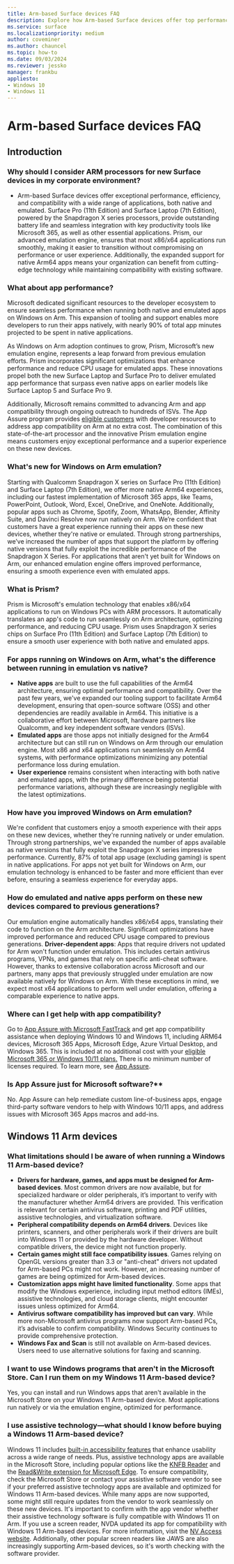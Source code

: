 ```yaml
---
title: Arm-based Surface devices FAQ
description: Explore how Arm-based Surface devices offer top performance, efficiency, and app compatibility for corporate environments.
ms.service: surface
ms.localizationpriority: medium
author: coveminer
ms.author: chauncel
ms.topic: how-to
ms.date: 09/03/2024
ms.reviewer: jessko
manager: frankbu
appliesto:
- Windows 10
- Windows 11
---
```

# Arm-based Surface devices FAQ


## Introduction

### Why should I consider ARM processors for new Surface devices in my corporate environment?

- Arm-based Surface devices offer exceptional performance, efficiency, and compatibility with a wide range of applications, both native and emulated. Surface Pro (11th Edition) and Surface Laptop (7th Edition), powered by the Snapdragon X series processors, provide outstanding battery life and seamless integration with key productivity tools like Microsoft 365, as well as other essential applications. Prism, our advanced emulation engine, ensures that most x86/x64 applications run smoothly, making it easier to transition without compromising on performance or user experience. Additionally, the expanded support for native Arm64 apps means your organization can benefit from cutting-edge technology while maintaining compatibility with existing software.

### What about app performance? 

Microsoft dedicated significant resources to the developer ecosystem to ensure seamless performance when running both native and emulated apps on Windows on Arm. This expansion of tooling and support enables more developers to run their apps natively, with nearly 90% of total app minutes projected to be spent in native applications.

As Windows on Arm adoption continues to grow, Prism, Microsoft’s new emulation engine, represents a leap forward from previous emulation efforts. Prism incorporates significant optimizations that enhance performance and reduce CPU usage for emulated apps. These innovations propel both the new Surface Laptop and Surface Pro to deliver emulated app performance that surpass even native apps on earlier models like Surface Laptop 5 and Surface Pro 9.

Additionally, Microsoft remains committed to advancing Arm and app compatibility through ongoing outreach to hundreds of ISVs. The App Assure program provides [eligible customers](/microsoft-365/fasttrack/windows-and-other-services#app-assure) with developer resources to address app compatibility on Arm at no extra cost. The combination of this state-of-the-art processor and the innovative Prism emulation engine means customers enjoy exceptional performance and a superior experience on these new devices.

### What's new for Windows on Arm emulation? 

Starting with Qualcomm Snapdragon X series on Surface Pro (11th Edition) and Surface Laptop (7th Edition), we offer more native Arm64 experiences, including our fastest implementation of Microsoft 365 apps, like Teams, PowerPoint, Outlook, Word, Excel, OneDrive, and OneNote. Additionally, popular apps such as Chrome, Spotify, Zoom, WhatsApp, Blender, Affinity Suite, and Davinci Resolve now run natively on Arm.
We’re confident that customers have a great experience running their apps on these new devices, whether they're native or emulated. Through strong partnerships, we’ve increased the number of apps that support the platform by offering native versions that fully exploit the incredible performance of the Snapdragon X Series.
For applications that aren't yet built for Windows on Arm, our enhanced emulation engine offers improved performance, ensuring a smooth experience even with emulated apps.

### What is Prism?

Prism is Microsoft's emulation technology that enables x86/x64 applications to run on Windows PCs with ARM processors. It automatically translates an app's code to run seamlessly on Arm architecture, optimizing performance, and reducing CPU usage. Prism uses Snapdragon X series chips on Surface Pro (11th Edition) and Surface Laptop (7th Edition) to ensure a smooth user experience with both native and emulated apps.

### For apps running on Windows on Arm, what's the difference between running in emulation vs native?

- **Native apps** are built to use the full capabilities of the Arm64 architecture, ensuring optimal performance and compatibility. Over the past few years, we've expanded our tooling support to facilitate Arm64 development, ensuring that open-source software (OSS) and other dependencies are readily available in Arm64. This initiative is a collaborative effort between Microsoft, hardware partners like Qualcomm, and key independent software vendors (ISVs).
- **Emulated apps** are those apps not initially designed for the Arm64 architecture but can still run on Windows on Arm through our emulation engine. Most x86 and x64 applications run seamlessly on Arm64 systems, with performance optimizations minimizing any potential performance loss during emulation.
- **User experience** remains consistent when interacting with both native and emulated apps, with the primary difference being potential performance variations, although these are increasingly negligible with the latest optimizations.

### How have you improved Windows on Arm emulation?

We're confident that customers enjoy a smooth experience with their apps on these new devices, whether they're running natively or under emulation. Through strong partnerships, we've expanded the number of apps available as native versions that fully exploit the Snapdragon X series impressive performance. Currently, 87% of total app usage (excluding gaming) is spent in native applications. For apps not yet built for Windows on Arm, our emulation technology is enhanced to be faster and more efficient than ever before, ensuring a seamless experience for everyday apps.

### How do emulated and native apps perform on these new devices compared to previous generations?

Our emulation engine automatically handles x86/x64 apps, translating their code to function on the Arm architecture. Significant optimizations have improved performance and reduced CPU usage compared to previous generations.
**Driver-dependent apps**: Apps that require drivers not updated for Arm won't function under emulation. This includes certain antivirus programs, VPNs, and games that rely on specific anti-cheat software. However, thanks to extensive collaboration across Microsoft and our partners, many apps that previously struggled under emulation are now available natively for Windows on Arm.
With these exceptions in mind, we expect most x64 applications to perform well under emulation, offering a comparable experience to native apps.

### Where can I get help with app compatibility?

Go to [App Assure with Microsoft FastTrack](https://www.microsoft.com/fasttrack/microsoft-365/app-assure) and get app compatibility assistance when deploying Windows 10 and Windows 11, including ARM64 devices, Microsoft 365 Apps, Microsoft Edge, Azure Virtual Desktop, and Windows 365. This is included at no additional cost with your [eligible Microsoft 365 or Windows 10/11 plans.](https://go.microsoft.com/fwlink/?linkid=2184307) There is no minimum number of licenses required. To learn more, see [App Assure](/microsoft-365/fasttrack/windows-and-other-services#app-assure).

### Is App Assure just for Microsoft software?**

No. App Assure can help remediate custom line-of-business apps, engage third-party software vendors to help with Windows 10/11 apps, and address issues with Microsoft 365 Apps macros and add-ins.

## Windows 11 Arm devices

### What limitations should I be aware of when running a Windows 11 Arm-based device?

- **Drivers for hardware, games, and apps must be designed for Arm-based devices**. Most common drivers are now available, but for specialized hardware or older peripherals, it’s important to verify with the manufacturer whether Arm64 drivers are provided. This verification is relevant for certain antivirus software, printing and PDF utilities, assistive technologies, and virtualization software.
- **Peripheral compatibility depends on Arm64 drivers**. Devices like printers, scanners, and other peripherals work if their drivers are built into Windows 11 or provided by the hardware developer. Without compatible drivers, the device might not function properly.
- **Certain games might still face compatibility issues**. Games relying on OpenGL versions greater than 3.3 or "anti-cheat" drivers not updated for Arm-based PCs might not work. However, an increasing number of games are being optimized for Arm-based devices.
- **Customization apps might have limited functionality**. Some apps that modify the Windows experience, including input method editors (IMEs), assistive technologies, and cloud storage clients, might encounter issues unless optimized for Arm64.
- **Antivirus software compatibility has improved but can vary**. While more non-Microsoft antivirus programs now support Arm-based PCs, it’s advisable to confirm compatibility. Windows Security continues to provide comprehensive protection.
- **Windows Fax and Scan** is still not available on Arm-based devices. Users need to use alternative solutions for faxing and scanning.

### I want to use Windows programs that aren't in the Microsoft Store. Can I run them on my Windows 11 Arm-based device?

Yes, you can install and run Windows apps that aren't available in the Microsoft Store on your Windows 11 Arm-based device. Most applications run natively or via the emulation engine, optimized for performance.

### I use assistive technology—what should I know before buying a Windows 11 Arm-based device?

Windows 11 includes [built-in accessibility features](https://www.microsoft.com/Accessibility/windows) that enhance usability across a wide range of needs. Plus, assistive technology apps are available in the Microsoft Store, including popular options like the [KNFB Reader](https://www.microsoft.com/store/p/knfb-reader/9nblggh6hqkk) and the [Read&Write extension for Microsoft Edge](https://microsoftedge.microsoft.com/addons/detail/readwrite-for-microsoft-/bjglhpoliipklkfjcahfefdlfpifcinb?hl).
To ensure compatibility, check the Microsoft Store or contact your assistive software vendor to see if your preferred assistive technology apps are available and optimized for Windows 11 Arm-based devices. While many apps are now supported, some might still require updates from the vendor to work seamlessly on these new devices.
It's important to confirm with the app vendor whether their assistive technology software is fully compatible with Windows 11 on Arm. 
If you use a screen reader, NVDA updated its app for compatibility with Windows 11 Arm-based devices. For more information, visit the [NV Access website](https://go.microsoft.com/fwlink/?linkid=867679). Additionally, other popular screen readers like JAWS are also increasingly supporting Arm-based devices, so it's worth checking with the software provider.